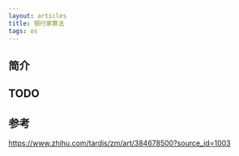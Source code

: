```yaml
---
layout: articles
title: 银行家算法
tags: os
---
```


## 简介

## TODO

## 参考
https://www.zhihu.com/tardis/zm/art/384678500?source_id=1003